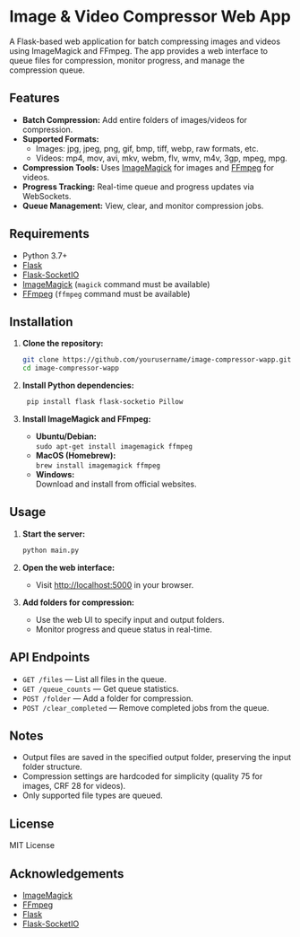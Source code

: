 # Image & Video Compressor Web App

A Flask-based web application for batch compressing images and videos using ImageMagick and FFmpeg. The app provides a web interface to queue files for compression, monitor progress, and manage the compression queue.

## Features

- **Batch Compression:** Add entire folders of images/videos for compression.
- **Supported Formats:** 
  - Images: jpg, jpeg, png, gif, bmp, tiff, webp, raw formats, etc.
  - Videos: mp4, mov, avi, mkv, webm, flv, wmv, m4v, 3gp, mpeg, mpg.
- **Compression Tools:** Uses [ImageMagick](https://imagemagick.org/) for images and [FFmpeg](https://ffmpeg.org/) for videos.
- **Progress Tracking:** Real-time queue and progress updates via WebSockets.
- **Queue Management:** View, clear, and monitor compression jobs.

## Requirements

- Python 3.7+
- [Flask](https://flask.palletsprojects.com/)
- [Flask-SocketIO](https://flask-socketio.readthedocs.io/)
- [ImageMagick](https://imagemagick.org/) (`magick` command must be available)
- [FFmpeg](https://ffmpeg.org/) (`ffmpeg` command must be available)

## Installation

1. **Clone the repository:**
   ```bash
   git clone https://github.com/yourusername/image-compressor-wapp.git
   cd image-compressor-wapp
   ```

2. **Install Python dependencies:**
   ```bash
    pip install flask flask-socketio Pillow
    ```

3. **Install ImageMagick and FFmpeg:**
   - **Ubuntu/Debian:**  
     `sudo apt-get install imagemagick ffmpeg`
   - **MacOS (Homebrew):**  
     `brew install imagemagick ffmpeg`
   - **Windows:**  
     Download and install from official websites.

## Usage

1. **Start the server:**
   ```bash
   python main.py
   ```

2. **Open the web interface:**
   - Visit [http://localhost:5000](http://localhost:5000) in your browser.

3. **Add folders for compression:**
   - Use the web UI to specify input and output folders.
   - Monitor progress and queue status in real-time.

## API Endpoints

- `GET /files` — List all files in the queue.
- `GET /queue_counts` — Get queue statistics.
- `POST /folder` — Add a folder for compression.
- `POST /clear_completed` — Remove completed jobs from the queue.

## Notes

- Output files are saved in the specified output folder, preserving the input folder structure.
- Compression settings are hardcoded for simplicity (quality 75 for images, CRF 28 for videos).
- Only supported file types are queued.

## License

MIT License

## Acknowledgements

- [ImageMagick](https://imagemagick.org/)
- [FFmpeg](https://ffmpeg.org/)
- [Flask](https://flask.palletsprojects.com/)
- [Flask-SocketIO](https://flask-socketio.readthedocs.io/)
